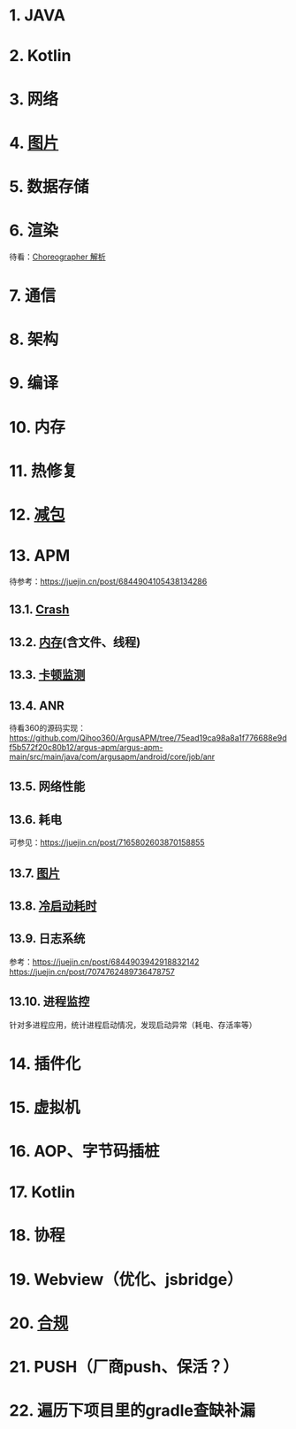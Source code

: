 # 1. JAVA
# 2. Kotlin
# 3. 网络
# 4. [图片](picture/pic.md)
# 5. 数据存储
# 6. 渲染
待看：[Choreographer 解析](https://www.jianshu.com/p/dd32ec35db1d)
# 7. 通信
# 8. 架构
# 9. 编译
# 10. 内存
# 11. 热修复  
# 12. [减包](all/shrink.md)
# 13. APM
待参考：https://juejin.cn/post/6844904105438134286

## 13.1. [Crash](apm/crash.md)
## 13.2. [内存](apm/memory.md)(含文件、线程)
## 13.3. [卡顿监测](apm/block.md)  
## 13.4. ANR
待看360的源码实现：https://github.com/Qihoo360/ArgusAPM/tree/75ead19ca98a8a1f776688e9df5b572f20c80b12/argus-apm/argus-apm-main/src/main/java/com/argusapm/android/core/job/anr
## 13.5. 网络性能  
## 13.6. 耗电
可参见：https://juejin.cn/post/7165802603870158855
## 13.7. [图片](picture/pic.md)
## 13.8. [冷启动耗时](apm/coldstart.md)
## 13.9. 日志系统  
参考：https://juejin.cn/post/6844903942918832142
https://juejin.cn/post/7074762489736478757
## 13.10. 进程监控  
针对多进程应用，统计进程启动情况，发现启动异常（耗电、存活率等）
# 14. 插件化  
# 15. 虚拟机  
# 16. AOP、字节码插桩
# 17. Kotlin  
# 18. 协程  
# 19. Webview（优化、jsbridge）
# 20. [合规](all/privacy.md)
# 21. PUSH（厂商push、保活？）
# 22. 遍历下项目里的gradle查缺补漏
